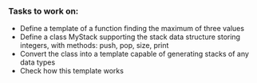 ### Tasks to work on:

- Define a template of a function finding the maximum of three values
- Define a class MyStack supporting the stack data structure storing integers, with methods: push, pop, size, print
- Convert the class into a template capable of generating stacks of any data types
- Check how this template works